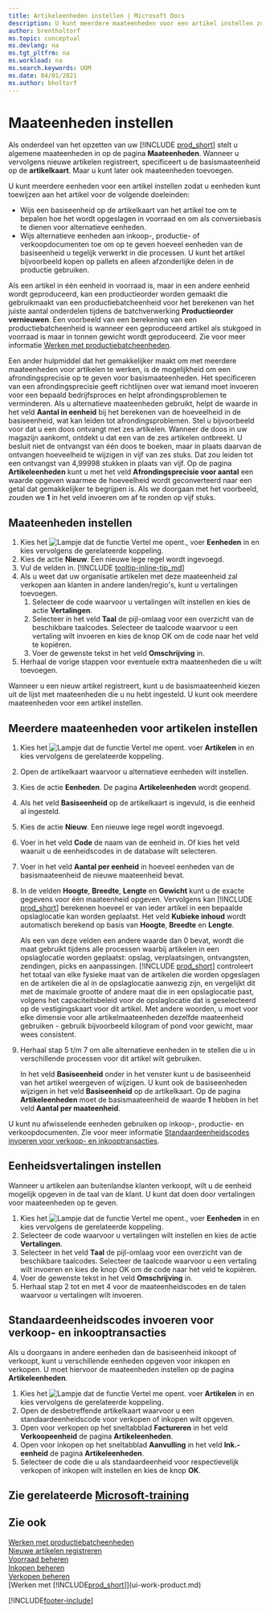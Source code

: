 ```yaml
---
title: Artikeleenheden instellen | Microsoft Docs
description: U kunt meerdere maateenheden voor een artikel instellen zodat u maateenheden kunt toewijzen aan het artikel.
author: brentholtorf
ms.topic: conceptual
ms.devlang: na
ms.tgt_pltfrm: na
ms.workload: na
ms.search.keywords: UOM
ms.date: 04/01/2021
ms.author: bholtorf
---
```

# Maateenheden instellen

Als onderdeel van het opzetten van uw [!INCLUDE [prod_short](includes/prod_short.md)] stelt u algemene maateenheden in op de pagina **Maateenheden**. Wanneer u vervolgens nieuwe artikelen registreert, specificeert u de basismaateenheid op de **artikelkaart**. Maar u kunt later ook maateenheden toevoegen.  

U kunt meerdere eenheden voor een artikel instellen zodat u eenheden kunt toewijzen aan het artikel voor de volgende doeleinden:

- Wijs een basiseenheid op de artikelkaart van het artikel toe om te bepalen hoe het wordt opgeslagen in voorraad en om als conversiebasis te dienen voor alternatieve eenheden.
- Wijs alternatieve eenheden aan inkoop-, productie- of verkoopdocumenten toe om op te geven hoeveel eenheden van de basiseenheid u tegelijk verwerkt in die processen. U kunt het artikel bijvoorbeeld kopen op pallets en alleen afzonderlijke delen in de productie gebruiken.

Als een artikel in één eenheid in voorraad is, maar in een andere eenheid wordt geproduceerd, kan een productieorder worden gemaakt die gebruikmaakt van een productiebatcheenheid voor het berekenen van het juiste aantal onderdelen tijdens de batchverwerking **Productieorder vernieuwen**. Een voorbeeld van een berekening van een productiebatcheenheid is wanneer een geproduceerd artikel als stukgoed in voorraad is maar in tonnen gewicht wordt geproduceerd. Zie voor meer informatie [Werken met productiebatcheenheden](production-how-to-use-the-manufacturing-batch-unit-of-measure.md).  

Een ander hulpmiddel dat het gemakkelijker maakt om met meerdere maateenheden voor artikelen te werken, is de mogelijkheid om een afrondingsprecisie op te geven voor basismaateenheden. Het specificeren van een afrondingsprecisie geeft richtlijnen over wat iemand moet invoeren voor een bepaald bedrijfsproces en helpt afrondingsproblemen te verminderen. Als u alternatieve maateenheden gebruikt, helpt de waarde in het veld **Aantal in eenheid** bij het berekenen van de hoeveelheid in de basiseenheid, wat kan leiden tot afrondingsproblemen. Stel u bijvoorbeeld voor dat u een doos ontvangt met zes artikelen. Wanneer de doos in uw magazijn aankomt, ontdekt u dat een van de zes artikelen ontbreekt. U besluit niet de ontvangst van één doos te boeken, maar in plaats daarvan de ontvangen hoeveelheid te wijzigen in vijf van zes stuks. Dat zou leiden tot een ontvangst van 4,99998 stukken in plaats van vijf. Op de pagina **Artikeleenheden** kunt u met het veld **Afrondingsprecisie voor aantal** een waarde opgeven waarmee de hoeveelheid wordt geconverteerd naar een getal dat gemakkelijker te begrijpen is. Als we doorgaan met het voorbeeld, zouden we **1** in het veld invoeren om af te ronden op vijf stuks.

## Maateenheden instellen

1. Kies het ![Lampje dat de functie Vertel me opent.](media/ui-search/search_small.png "Vertel me wat u wilt doen"), voer **Eenheden** in en kies vervolgens de gerelateerde koppeling.  
2. Kies de actie **Nieuw**. Een nieuwe lege regel wordt ingevoegd.  
3. Vul de velden in. [!INCLUDE [tooltip-inline-tip_md](includes/tooltip-inline-tip_md.md)]  
4. Als u weet dat uw organisatie artikelen met deze maateenheid zal verkopen aan klanten in andere landen/regio's, kunt u vertalingen toevoegen.  
    1. Selecteer de code waarvoor u vertalingen wilt instellen en kies de actie **Vertalingen**.
    2. Selecteer in het veld **Taal** de pijl-omlaag voor een overzicht van de beschikbare taalcodes. Selecteer de taalcode waarvoor u een vertaling wilt invoeren en kies de knop OK om de code naar het veld te kopiëren.
    3. Voer de gewenste tekst in het veld **Omschrijving** in.
5. Herhaal de vorige stappen voor eventuele extra maateenheden die u wilt toevoegen.  

Wanneer u een nieuw artikel registreert, kunt u de basismaateenheid kiezen uit de lijst met maateenheden die u nu hebt ingesteld. U kunt ook meerdere maateenheden voor een artikel instellen.  

## Meerdere maateenheden voor artikelen instellen

1. Kies het ![Lampje dat de functie Vertel me opent.](media/ui-search/search_small.png "Vertel me wat u wilt doen") voer **Artikelen** in en kies vervolgens de gerelateerde koppeling.
2. Open de artikelkaart waarvoor u alternatieve eenheden wilt instellen.
3. Kies de actie **Eenheden**. De pagina **Artikeleenheden** wordt geopend.
4. Als het veld **Basiseenheid** op de artikelkaart is ingevuld, is die eenheid al ingesteld.
5. Kies de actie **Nieuw**. Een nieuwe lege regel wordt ingevoegd.
6. Voer in het veld **Code** de naam van de eenheid in. Of kies het veld waaruit u de eenheidscodes in de database wilt selecteren.
7. Voer in het veld **Aantal per eenheid** in hoeveel eenheden van de basismaateenheid de nieuwe maateenheid bevat.
8. In de velden **Hoogte**, **Breedte**, **Lengte** en **Gewicht** kunt u de exacte gegevens voor één maateenheid opgeven. Vervolgens kan [!INCLUDE [prod_short](includes/prod_short.md)] berekenen hoeveel er van ieder artikel in een bepaalde opslaglocatie kan worden geplaatst. Het veld **Kubieke inhoud** wordt automatisch berekend op basis van **Hoogte**, **Breedte** en **Lengte**.

    Als een van deze velden een andere waarde dan 0 bevat, wordt die maat gebruikt tijdens alle processen waarbij artikelen in een opslaglocatie worden geplaatst: opslag, verplaatsingen, ontvangsten, zendingen, picks en aanpassingen. [!INCLUDE [prod_short](includes/prod_short.md)] controleert het totaal van elke fysieke maat van de artikelen die worden opgeslagen en de artikelen die al in de opslaglocatie aanwezig zijn, en vergelijkt dit met de maximale grootte of andere maat die in een opslaglocatie past, volgens het capaciteitsbeleid voor de opslaglocatie dat is geselecteerd op de vestigingskaart voor dit artikel. Met andere woorden, u moet voor elke dimensie voor alle artikelmaateenheden dezelfde maateenheid gebruiken - gebruik bijvoorbeeld kilogram of pond voor gewicht, maar wees consistent.
9. Herhaal stap 5 t/m 7 om alle alternatieve eenheden in te stellen die u in verschillende processen voor dit artikel wilt gebruiken.

    In het veld **Basiseenheid** onder in het venster kunt u de basiseenheid van het artikel weergeven of wijzigen. U kunt ook de basiseenheden wijzigen in het veld **Basiseenheid** op de artikelkaart. Op de pagina **Artikeleenheden** moet de basismaateenheid de waarde **1** hebben in het veld **Aantal per maateenheid**.

U kunt nu afwisselende eenheden gebruiken op inkoop-, productie- en verkoopdocumenten. Zie voor meer informatie [Standaardeenheidscodes invoeren voor verkoop- en inkooptransacties](#to-enter-a-default-unit-of-measure-code-for-sales-and-purchasing-transactions).  

## Eenheidsvertalingen instellen

Wanneer u artikelen aan buitenlandse klanten verkoopt, wilt u de eenheid mogelijk opgeven in de taal van de klant. U kunt dat doen door vertalingen voor maateenheden op te geven.

1. Kies het ![Lampje dat de functie Vertel me opent.](media/ui-search/search_small.png "Vertel me wat u wilt doen"), voer **Eenheden** in en kies vervolgens de gerelateerde koppeling.
2. Selecteer de code waarvoor u vertalingen wilt instellen en kies de actie **Vertalingen**.
3. Selecteer in het veld **Taal** de pijl-omlaag voor een overzicht van de beschikbare taalcodes. Selecteer de taalcode waarvoor u een vertaling wilt invoeren en kies de knop OK om de code naar het veld te kopiëren.
4. Voer de gewenste tekst in het veld **Omschrijving** in.
5. Herhaal stap 2 tot en met 4 voor de maateenheidscodes en de talen waarvoor u vertalingen wilt invoeren.

## Standaardeenheidscodes invoeren voor verkoop- en inkooptransacties

Als u doorgaans in andere eenheden dan de basiseenheid inkoopt of verkoopt, kunt u verschillende eenheden opgeven voor inkopen en verkopen. U moet hiervoor de maateenheden instellen op de pagina **Artikeleenheden**.

1. Kies het ![Lampje dat de functie Vertel me opent.](media/ui-search/search_small.png "Vertel me wat u wilt doen") voer **Artikelen** in en kies vervolgens de gerelateerde koppeling.
2. Open de desbetreffende artikelkaart waarvoor u een standaardeenheidscode voor verkopen of inkopen wilt opgeven.
3. Open voor verkopen op het sneltabblad **Factureren** in het veld **Verkoopeenheid** de pagina **Artikeleenheden**.
4. Open voor inkopen op het sneltabblad **Aanvulling** in het veld **Ink.-eenheid** de pagina **Artikeleenheden**.
5. Selecteer de code die u als standaardeenheid voor respectievelijk verkopen of inkopen wilt instellen en kies de knop **OK**.

## Zie gerelateerde [Microsoft-training](/training/modules/trade-master-data-dynamics-365-business-central/)

## Zie ook

[Werken met productiebatcheenheden](production-how-to-use-the-manufacturing-batch-unit-of-measure.md)  
[Nieuwe artikelen registreren](inventory-how-register-new-items.md)  
[Voorraad beheren](inventory-manage-inventory.md)  
[Inkopen beheren](purchasing-manage-purchasing.md)  
[Verkopen beheren](sales-manage-sales.md)  
[Werken met [!INCLUDE[prod_short](includes/prod_short.md)]](ui-work-product.md)  


[!INCLUDE[footer-include](includes/footer-banner.md)]
